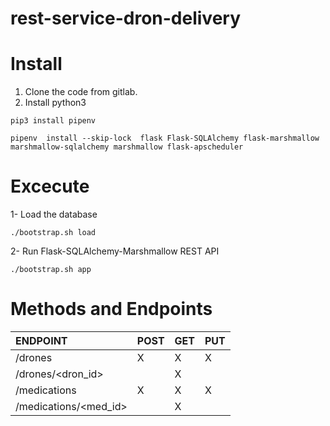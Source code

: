 # rest-service-dron-delivery

# Install

1. Clone the code from gitlab.
2. Install python3

`pip3 install pipenv`

`pipenv  install --skip-lock  flask Flask-SQLAlchemy flask-marshmallow marshmallow-sqlalchemy marshmallow flask-apscheduler`

# Excecute
1- Load the database

`./bootstrap.sh load`

2- Run Flask-SQLAlchemy-Marshmallow REST API

`./bootstrap.sh app`

# Methods and Endpoints
| ENDPOINT              | POST | GET | PUT |
| :-------------------- | :----| :-- | :---|
| /drones               |  X   |  X  |  X  |
| /drones/<dron_id>     |      |  X  |     | 
| /medications          |  X   |  X  |  X  |
| /medications/<med_id> |      |  X  |     |
